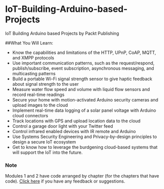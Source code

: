 # IoT-Building-Arduino-based-Projects
IoT Building Arduino based Projects by Packt Publishing

##What You Will Learn:
*	Know the capabilities and limitations of the HTTP, UPnP, CoAP, MQTT, and XMPP protocols
*	Use important communication patterns, such as the request/respond, publish/subscribe, event subscription, asynchronous messaging, and multicasting patterns
*	Build a portable Wi-Fi signal strength sensor to give haptic feedback about signal strength to the user
*	Measure water flow speed and volume with liquid flow sensors and record real-time readings
*	Secure your home with motion-activated Arduino security cameras and upload images to the cloud
*	Implement real-time data logging of a solar panel voltage with Arduino cloud connectors
*	Track locations with GPS and upload location data to the cloud
*	Control a garage door light with your Twitter feed
*	Control infrared enabled devices with IR remote and Arduino
*	Use Systems Security Engineering and Privacy-by-design principles to design a secure IoT ecosystem
*	Get to know how to leverage the burdgening cloud-based systems that will support the IoT into the future.

### Note
 Modules 1 and 2 have code arranged by chapter (for the chapters that have code). [Click here](https://docs.google.com/forms/d/e/1FAIpQLSe5qwunkGf6PUvzPirPDtuy1Du5Rlzew23UBp2S-P3wB-GcwQ/viewform) if you have any feedback or suggestions.
